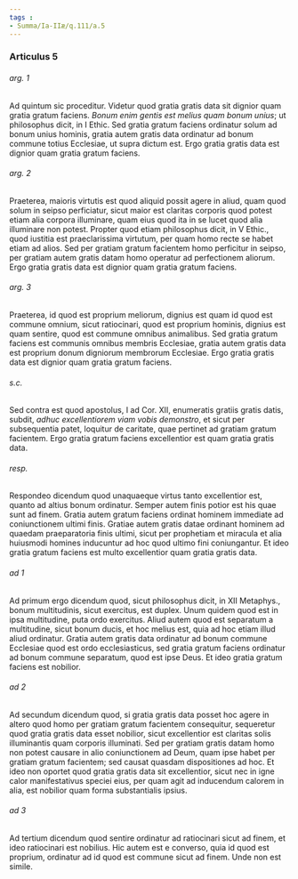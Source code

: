 ```yaml
---
tags : 
- Summa/Ia-IIæ/q.111/a.5
---
```


### Articulus 5

###### arg. 1
Ad quintum sic proceditur. Videtur quod gratia gratis data sit dignior quam gratia gratum faciens. *Bonum enim gentis est melius quam bonum unius*; ut philosophus dicit, in I Ethic. Sed gratia gratum faciens ordinatur solum ad bonum unius hominis, gratia autem gratis data ordinatur ad bonum commune totius Ecclesiae, ut supra dictum est. Ergo gratia gratis data est dignior quam gratia gratum faciens.

###### arg. 2
Praeterea, maioris virtutis est quod aliquid possit agere in aliud, quam quod solum in seipso perficiatur, sicut maior est claritas corporis quod potest etiam alia corpora illuminare, quam eius quod ita in se lucet quod alia illuminare non potest. Propter quod etiam philosophus dicit, in V Ethic., quod iustitia est praeclarissima virtutum, per quam homo recte se habet etiam ad alios. Sed per gratiam gratum facientem homo perficitur in seipso, per gratiam autem gratis datam homo operatur ad perfectionem aliorum. Ergo gratia gratis data est dignior quam gratia gratum faciens.

###### arg. 3
Praeterea, id quod est proprium meliorum, dignius est quam id quod est commune omnium, sicut ratiocinari, quod est proprium hominis, dignius est quam sentire, quod est commune omnibus animalibus. Sed gratia gratum faciens est communis omnibus membris Ecclesiae, gratia autem gratis data est proprium donum digniorum membrorum Ecclesiae. Ergo gratia gratis data est dignior quam gratia gratum faciens.

###### s.c.
Sed contra est quod apostolus, I ad Cor. XII, enumeratis gratiis gratis datis, subdit, *adhuc excellentiorem viam vobis demonstro*, et sicut per subsequentia patet, loquitur de caritate, quae pertinet ad gratiam gratum facientem. Ergo gratia gratum faciens excellentior est quam gratia gratis data.

###### resp.
Respondeo dicendum quod unaquaeque virtus tanto excellentior est, quanto ad altius bonum ordinatur. Semper autem finis potior est his quae sunt ad finem. Gratia autem gratum faciens ordinat hominem immediate ad coniunctionem ultimi finis. Gratiae autem gratis datae ordinant hominem ad quaedam praeparatoria finis ultimi, sicut per prophetiam et miracula et alia huiusmodi homines inducuntur ad hoc quod ultimo fini coniungantur. Et ideo gratia gratum faciens est multo excellentior quam gratia gratis data.

###### ad 1
Ad primum ergo dicendum quod, sicut philosophus dicit, in XII Metaphys., bonum multitudinis, sicut exercitus, est duplex. Unum quidem quod est in ipsa multitudine, puta ordo exercitus. Aliud autem quod est separatum a multitudine, sicut bonum ducis, et hoc melius est, quia ad hoc etiam illud aliud ordinatur. Gratia autem gratis data ordinatur ad bonum commune Ecclesiae quod est ordo ecclesiasticus, sed gratia gratum faciens ordinatur ad bonum commune separatum, quod est ipse Deus. Et ideo gratia gratum faciens est nobilior.

###### ad 2
Ad secundum dicendum quod, si gratia gratis data posset hoc agere in altero quod homo per gratiam gratum facientem consequitur, sequeretur quod gratia gratis data esset nobilior, sicut excellentior est claritas solis illuminantis quam corporis illuminati. Sed per gratiam gratis datam homo non potest causare in alio coniunctionem ad Deum, quam ipse habet per gratiam gratum facientem; sed causat quasdam dispositiones ad hoc. Et ideo non oportet quod gratia gratis data sit excellentior, sicut nec in igne calor manifestativus speciei eius, per quam agit ad inducendum calorem in alia, est nobilior quam forma substantialis ipsius.

###### ad 3
Ad tertium dicendum quod sentire ordinatur ad ratiocinari sicut ad finem, et ideo ratiocinari est nobilius. Hic autem est e converso, quia id quod est proprium, ordinatur ad id quod est commune sicut ad finem. Unde non est simile.

